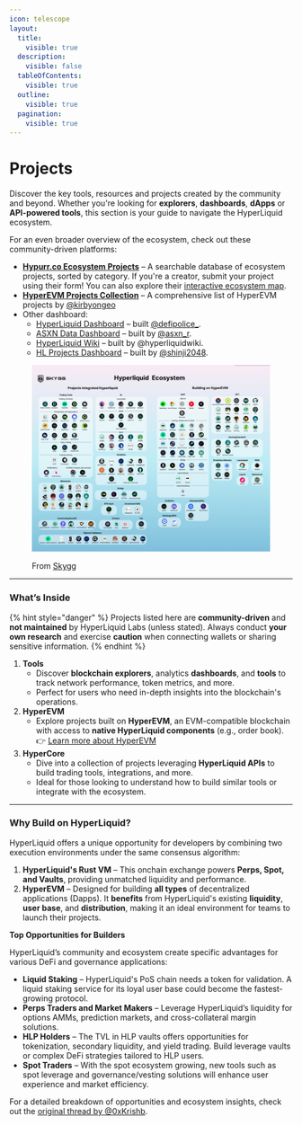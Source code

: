 ```yaml
---
icon: telescope
layout:
  title:
    visible: true
  description:
    visible: false
  tableOfContents:
    visible: true
  outline:
    visible: true
  pagination:
    visible: true
---
```


# Projects

Discover the key tools, resources and projects created by the community and beyond. Whether you're looking for **explorers**, **dashboards**, **dApps** or **API-powered tools**, this section is your guide to navigate the HyperLiquid ecosystem.

For an even broader overview of the ecosystem, check out these community-driven platforms:

* [**Hypurr.co Ecosystem Projects**](https://www.hypurr.co/ecosystem-projects) – A searchable database of ecosystem projects, sorted by category. If you're a creator, submit your project using their form! You can also explore their [interactive ecosystem map](https://www.hypurr.co/ecosystem-map).
* [**HyperEVM Projects Collection**](https://airtable.com/appIJWoixQuCkCQT9/shrRzVs5YaS5EVDUW/tblqXBn4EjsjR3hac/viweUPuLzzFmJRY7d) – A comprehensive list of HyperEVM projects by [@kirbyongeo](https://x.com/kirbyongeo/status/1915752654950596795)
* Other dashboard:
  * [HyperLiquid Dashboard](https://degen.start.me/p/gGnQQY/hyperliquid) – built [@defipolice\_](https://x.com/defipolice_).
  * [ASXN Data Dashboard](https://data.asxn.xyz/dashboard/hyperliquid-ecosystem) – built by [@asxn\_r](https://x.com/asxn_r).
  * [HyperLiquid Wiki](https://hyperliquid.wiki/) – built by @hyperliquidwiki.
  * [HL Projects Dashboard](https://hlprojects.xyz/) – built by [@shinji2048](https://x.com/shinji2048).

<figure><img src="../../.gitbook/assets/GinrGtyawAAawhn.jfif" alt=""><figcaption><p>From <a href="https://x.com/SKYGG_Official/status/1885297011324575822">Skygg</a></p></figcaption></figure>

***

### **What’s Inside**

{% hint style="danger" %}
Projects listed here are **community-driven** and **not maintained** by HyperLiquid Labs (unless stated). Always conduct **your own research** and exercise **caution** when connecting wallets or sharing sensitive information.
{% endhint %}

1. **Tools**
   * Discover **blockchain explorers**, analytics **dashboards**, and **tools** to track network performance, token metrics, and more.
   * Perfect for users who need in-depth insights into the blockchain's operations.
2. **HyperEVM**
   * Explore projects built on **HyperEVM**, an EVM-compatible blockchain with access to **native HyperLiquid components** (e.g., order book). 👉 [Learn more about HyperEVM](../../architecture/hyperevm.md)
3. **HyperCore**
   * Dive into a collection of projects leveraging **HyperLiquid APIs** to build trading tools, integrations, and more.
   * Ideal for those looking to understand how to build similar tools or integrate with the ecosystem.

***

### **Why Build on HyperLiquid?**

HyperLiquid offers a unique opportunity for developers by combining two execution environments under the same consensus algorithm:

1. **HyperLiquid's Rust VM** – This onchain exchange powers **Perps, Spot, and Vaults**, providing unmatched liquidity and performance.
2. **HyperEVM** – Designed for building **all types** of decentralized applications (Dapps). It **benefits** from HyperLiquid's existing **liquidity**, **user base**, and **distribution**, making it an ideal environment for teams to launch their projects.

**Top Opportunities for Builders**

HyperLiquid’s community and ecosystem create specific advantages for various DeFi and governance applications:

* **Liquid Staking** – HyperLiquid's PoS chain needs a token for validation. A liquid staking service for its loyal user base could become the fastest-growing protocol.
* **Perps Traders and Market Makers** – Leverage HyperLiquid’s liquidity for options AMMs, prediction markets, and cross-collateral margin solutions.
* **HLP Holders** – The TVL in HLP vaults offers opportunities for tokenization, secondary liquidity, and yield trading. Build leverage vaults or complex DeFi strategies tailored to HLP users.
* **Spot Traders** – With the spot ecosystem growing, new tools such as spot leverage and governance/vesting solutions will enhance user experience and market efficiency.

For a detailed breakdown of opportunities and ecosystem insights, check out the [original thread by @0xKrishb](https://x.com/0xkrishb/status/1839441024919417077).
